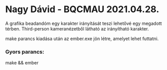 # Nagy Dávid - BQCMAU 2021.04.28.

A grafika beadandóm egy karakter irányítását teszi lehetővé egy megadott térben. Third-person kameranézetből látható az irányítható karakter.

make parancs kiadása után az ember.exe jön létre, amelyet lehet futtatni.

### Gyors parancs:
make && ember